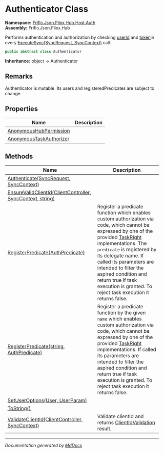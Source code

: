 ﻿<!--  
  <auto-generated>   
    The contents of this file were generated by a tool.  
    Changes to this file may be list if the file is regenerated  
  </auto-generated>   
-->

# Authenticator Class

**Namespace:** [Friflo.Json.Fliox.Hub.Host.Auth](../index.md)  
**Assembly:** Friflo.Json.Fliox.Hub

Performs authentication and authorization by checking [userId](../../../Protocol/SyncRequest/fields/userId.md) and [token](../../../Protocol/SyncRequest/fields/token.md)in every [ExecuteSync(SyncRequest, SyncContext)](../../FlioxHub/methods/ExecuteSync.md) call.

```csharp
public abstract class Authenticator
```

**Inheritance:** object → Authenticator

## Remarks

Authenticator is mutable. Its users and registeredPredicates are subject to change.

## Properties

| Name                                                             | Description |
| ---------------------------------------------------------------- | ----------- |
| [AnonymousHubPermission](properties/AnonymousHubPermission.md)   |             |
| [AnonymousTaskAuthorizer](properties/AnonymousTaskAuthorizer.md) |             |

## Methods

| Name                                                                                                           | Description                                                                                                                                                                                                                                                                                                                                                                                               |
| -------------------------------------------------------------------------------------------------------------- | --------------------------------------------------------------------------------------------------------------------------------------------------------------------------------------------------------------------------------------------------------------------------------------------------------------------------------------------------------------------------------------------------------- |
| [Authenticate(SyncRequest, SyncContext)](methods/Authenticate.md)                                              |                                                                                                                                                                                                                                                                                                                                                                                                           |
| [EnsureValidClientId(ClientController, SyncContext, string)](methods/EnsureValidClientId.md)                   |                                                                                                                                                                                                                                                                                                                                                                                                           |
| [RegisterPredicate(AuthPredicate)](methods/RegisterPredicate.md#registerpredicateauthpredicate)                | Register a predicate function which enables custom authorization via code, which cannot be expressed by one of the provided [TaskRight](../Rights/TaskRight/index.md) implementations. The `predicate` is registered by its delegate name. If called its parameters are intended to filter the aspired condition and return true if task execution is granted. To reject task execution it returns false. |
| [RegisterPredicate(string, AuthPredicate)](methods/RegisterPredicate.md#registerpredicatestring-authpredicate) | Register a predicate function by the given `name` which enables custom authorization via code, which cannot be expressed by one of the provided [TaskRight](../Rights/TaskRight/index.md) implementations. If called its parameters are intended to filter the aspired condition and return true if task execution is granted. To reject task execution it returns false.                                 |
| [SetUserOptions(User, UserParam)](methods/SetUserOptions.md)                                                   |                                                                                                                                                                                                                                                                                                                                                                                                           |
| [ToString()](methods/ToString.md)                                                                              |                                                                                                                                                                                                                                                                                                                                                                                                           |
| [ValidateClientId(ClientController, SyncContext)](methods/ValidateClientId.md)                                 | Validate clientId and returns [ClientIdValidation](../ClientIdValidation/index.md) result.                                                                                                                                                                                                                                                                                                                |

___

*Documentation generated by [MdDocs](https://github.com/ap0llo/mddocs)*
